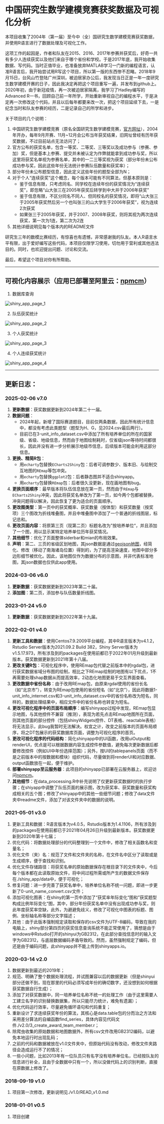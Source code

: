 # 中国研究生数学建模竞赛获奖数据及可视化分析

本项目收集了2004年（第一届）至今中（全）国研究生数学建模竞赛获奖数据，并使用R语言进行了数据处理及可视化工作。

这项工作的起因是，作者和队友在2015、2016、2017年参赛并获奖后，好奇一共有多少人连续获奖以及他们来自于哪个省份和学校。于是2017年底，我开始收集数据、写代码。当时正值毕业，也准备放弃MATLAB学习一门新的编程语言，认准R语言后，我开始尝试用R写这个项目，所以第一版的东西惨不忍睹。2018年9月15日，台风山竹登陆广州深圳，被迫居家办公后，我发现当日正是一年一度研究生数学建模开赛的日子，因此我决定再把这个项目重写一遍，并发布到github上。2020年初，由于新冠疫情，再一次被迫居家隔离，我学习了Hadley编写的Advanced R一书，回顾自己前一年所学，开始重新审视自己的编程水平，于是决定再一次修改这个代码，并且以后每年都要来改一次，把这个项目延续下去，一是纪念当时和队友参赛的经历，二是记录自己的所学和进步。

关于项目的几个说明：

1. 中国研究生数学建模竞赛（原名全国研究生数学建模竞赛，<a href="https://cpipc.acge.org.cn/cw/hp/4" target="_blank">官方网址</a>），2004年开办，每年9月开赛、11月~12月会公布当年获奖结果，旧网址曾经有历年获奖数据，不过目前站点无法访问了；
2. 官方公布的获奖名单，包含一等奖、二等奖、三等奖以及成功参与（参赛、参加）奖，但是基本上参赛、提交并未被认定为作弊就能拿到成功参与奖，所以这里将获奖名单视为参赛名单，其中的一二三等奖视为获奖（部分年份未公布成功参与奖，因此这些年份无法统计参赛队伍数量和获奖率）；
3. 部分年份未公布题型信息，因此定义这些年份的题型全部为N；
4. 对于个人“连续获奖”这个概念，每个版本可能有不同算法，但基本原则是：
   - 鉴于信息有限，只考虑同名、同学校在连续年份的获奖情况为“连续获奖”，即忽略“山大张三在2005年获奖后转学到中大并于2006年获奖”
   - 鉴于信息有限，不区分同名不同人、但同校名的获奖情况，即将“山大张三于2005年获奖然后另一个也叫张三的山大学生于2006年获奖”，视为连续2次获奖 
   - 如果张三于2005年获奖，并于2007、2008年获奖，则将其视为两次连续获奖，第一次为1连，第二次为2连
5. 其他详细说明见每个版本内的README文件

研究生三年的数模比赛经历，有惊喜也有遗憾，非常感谢我的队友。本人R语言水平有限，出于爱好编写这些代码，本项目仅限学习使用，切勿用于营利或其他违法目的。同时，也欢迎提出问题、讨论和交流。

最后，希望这个项目对你有所帮助。

---

## 可视化内容展示（应用已部署至阿里云：<a href="http://lcpmgh.com/npmcm" target="_blank">npmcm</a>）

1. 数据库查询

![shiny_app_page_1](https://raw.githubusercontent.com/lcpmgh/NPMCM/master/v7.0/shiny_preview/shiny_app_page_1.png)

2. 队伍获奖统计

![shiny_app_page_2](https://raw.githubusercontent.com/lcpmgh/NPMCM/master/v7.0/shiny_preview/shiny_app_page_2.png)

3. 个人获奖统计

![shiny_app_page_3](https://raw.githubusercontent.com/lcpmgh/NPMCM/master/v7.0/shiny_preview/shiny_app_page_3.png)

4. 个人连续获奖统计

![shiny_app_page_4](https://raw.githubusercontent.com/lcpmgh/NPMCM/master/v7.0/shiny_preview/shiny_app_page_4.png)

---

## 更新日志：

### 2025-02-06 v7.0
1. **更新数据**：获奖数据更新到2024年第二十一届。
2. **数据问题**：
   + 2024年起，新增了国际赛道题目，目前仅两条数据，因此所有统计信息中，都没有考虑此类题型（题型为H、G，见2024.csv最后两行）。
   + 目前已在3-unit_info_dataset.csv中添加了所有培养单位的所在的国家级、省级、地级信息，然而由于地图绘制耗时，仅省级json等待时间都很长，因此并没有进一步分析展示地级市信息，后续版本可能会利用这部分信息。
3. **更换、精简R包**：
   + 用`echarty`包替换`ECharts2Shiny`包：后者可调参数少、版本旧、与绘制交互地图的`REmap`等包冲突。
   + 用`echarty`包替换`ggplot2`包：后者静态图并不适合shinyapp。
   + 用`echarty`包替换`REmap`包：后者很久没更新，现在画地图有bug。
4. **更换页面顺序**：最早版本将队伍信息放在第一页，然而由于`REmap`与`ECharts2Shiny`冲突，因此将获奖名单改为了第一页，如今两个包都被替换，冲突问题得以解决，因此恢复了更为适合的页面顺序。
5. **更改图类型**：第一页中的获奖概率、获奖数量（按体型）和获奖数量（按奖项）三个图改为折线堆叠图，并且中堆叠图中添加了一个普通的折线图层，标记总和。
6. **更改页面内容**：将原第三页（现第二页）标题名改为”按培养单位“，并且添加了一个图，用以显示某特定培养单位历年获奖情况。
7. **其他细节**：优化了页面整体siderbar和mian的布局效果。
8. **声明**：第二、三页的省级区划地图，其json数据是通过[geojson地图](https://geojson.cn/data/atlas/china)，经简化、修改（移动了南海诸岛位置）得到的，为了提高渲染速度，地图中部分多边形细节被优化。因此，该地图仅作为数据分布的示意图，并非代表标准地图，其json数据也仅供此app使用。

### 2024-03-06 v6.0

1. **更新数据**：获奖数据更新到2023年第二十届。
2. **添加图**：第二页，添加参与队伍数量折线图。

### 2023-01-24 v5.0

1. **更新数据**：获奖数据更新到2022年第十九届。

### 2022-02-01 v4.0

1. **更新工具和数据**：使用Centos7.9.2009平台编程，其中R语言版本为v4.1.2，Rstudio Server版本为2021.09.2 Build 382，Shiny Server版本为v1.5.17.973，所有涉及到的packages在使用前都已于2022年01月升级到最新版本。获奖数据更新到2021年第十八届。
2. **更改关键R包**：可视化程序中，使用REmap包代替之前版本中的rgdal包，进行获奖数据省域分布图的绘制，相比之下REmap绘制的地图有以下优点，1不再需要处理shap数据从而提高效率，2动态化地图更易于交互界面查看。
3. **更改数据中省份名称**：由于改用REmap包，由原来rgdal使用的省份长名（如“北京市”），转变为REmap包使用的省份短名（如“北京”），因此将数据1-unit_info_internet.csv和3-unit_info_dataset.csv中的省份名称改为短名，同样的，数据处理结果中，相应文件中的省份名称也转变为短名。
4. **更改可视化程序中的页面布局顺序**：编写shinyapp过程中发现，REmap包显示地图，与其他控件不兼容（推测），表现为若先点击REmap地图所在页面，则其他页面的部分控件（包括shinyWidgets控件、DT表格、reactable表格）将无法显示，此bug我暂时无法解决。权宜之计，改变之前版本的页面布局顺序，将之DT包展示的获奖数据库页面，调整为可视化程序的首页。
5. **更改可视化程序的代码结构**：简化shinyapp中的UI函数，改用uiOutput和renderUI，优点是可以根据数据内容生成控件参数值，避免每次更新数据后都要修改控件（例如UI中年份选择范围）；另外，按UI的tablepanels页面（而不是之前版本中的按数据和模块）组织代码，尽量做到将renderUI和对应数据、output函数放在一起，便于维护。
6. **部署shinyapp至云服务器**：此项目的shinyapp已部署在云服务器上，欢迎访问[npmcm](http://lcpmgh.com/npmcm)。
7. **其他细节**：在data_processing.R中补充说明了仅更新获奖数据时的执行步骤；在shiyapp中调整了队伍页面的展示图，改为获奖率、获奖数量和获奖构成相关的五个图；修改了shinyapp中的其他一些细节问题；修改了data文件夹中readme文件，添加了对该文件夹中的数据的说明。

### 2021-05-01 v3.0

1. 更新工具和数据：R语言版本为v4.0.5，Rstudio版本为1.4.1106，所有涉及到的packages在使用前都已于2021年04月26日升级到最新版本。获奖数据更新到2020年第十七届；
2. 优化代码：将数据处理部分的代码整理到一个文件中，修改了相关函数名和变量名；
3. 优化文件（夹）名：规范了文件和文件夹的名称，在文件名中区分了读取或是生成顺序，便于查找和识别。
4. 优化文件存储路径：将获奖名单的原始数据保存在根目录下的文件夹中，今后每个版本都在此读取原始文件，将中间过程所需或所产生的数据文件保存在./shiny_app/data中，便于可视化；
5. 修复问题：进一步完善了获奖名单中，培养单位名称不统一问题，即进一步更新了0-unit_name_convert.csv文件；
6. 添加可视化图表：在shiny的第一页中添加了“获奖率年际变化“图和”获奖题型构成比例年际变化“图，其中，部分年份获奖名单中没有出现成功参与奖，则此年度获奖率空缺，此外，为避避免歧义，修改了可视化中图表的标题、图例、坐标轴名称等部分文字描述；
7. 其他：由于此版本强制规定读取和保存的csv文件为UTF-8编码，导致在我的电脑上，shiny部分第四页的获奖信息查询系统不能正常使用了，猜想是由于windows中Rstudio打开的shinyui为GB2312，在此部分查找信息时的输入文字为GB2312，与底层数据编码矛盾导致的。然而，虽然强制规定了编码，但还是由于编码问题，此shinyapp并不能上传到shinyapps.io。

### 2020-03-14 v2.0

1. 数据更新到最近的2019年；
2. 规范、明确了整个数据处理流程，并试图兼容以后的数据更新（但是shinyui部分还做不到，现在那里的代码必须写成年份的确切数字，还没想到如何根据获奖数据自行生成）；
3. 添加了对获奖数据中，同一培养单位名称不统一的处理工作（由于这里需要人工建立名字的识别替换数据集，所以只能尽力统计，难免有遗漏）；
4. 优化代码运行效率，尽量避免循环语句和代码重复；
5. 重新设计了求连续获奖年份的算法，其核心是data.table包的分而治之方法和采用差分算法的自编函数find_series，具体内容见代码文件./v2.0/3_create_award_team_member.r；
6. 除爬虫收集的原始数据和地图数据外，所有csv文件改用GB2312编码，以避免本地运行时出现乱码；
7. 之前的代码和数据被放在v1.0文件夹中，但原始代码没有改动，修改文件夹路径会造成运行不了的情况；
8. 一些小问题，比如2013年有一位队员只有名字没有培养单位名，已经按队友的信息进行补全，且由于全数据中只有一个，所以没做代码上的识别判断，直接在原数据上修改了。

### 2018-09-19 v1.0

1. 项目第一次修改，更新说明见./v1.0/READ_v1.0.md

### 2018-01-01 v0.5

1. 项目创建

